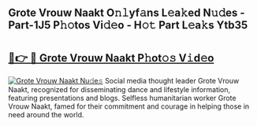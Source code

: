 ## Grote Vrouw Naakt O𝚗𝚕yf𝚊ns L𝚎a𝚔ed N𝚞𝚍es - Part-1J5 P𝚑𝚘tos Vi𝚍𝚎o - H𝚘𝚝 Part L𝚎a𝚔s Ytb35

# <h2><a href="http://kfac013.oniu.top/?m=Grote+Vrouw+Naakt">🔗👉 🔴 Grote Vrouw Naakt P𝚑ot𝚘𝚜 V𝚒d𝚎o</a></h2>

[![Grote Vrouw Naakt Nu𝚍e𝚜](https://i.imgur.com/0qMVB7G.gif)](http://kfac013.oniu.top/?m=Grote+Vrouw+Naakt)
Social media thought leader Grote Vrouw Naakt, recognized for disseminating dance and lifestyle information, featuring presentations and blogs. Selfless humanitarian worker Grote Vrouw Naakt, famed for their commitment and courage in helping those in need around the world.  
